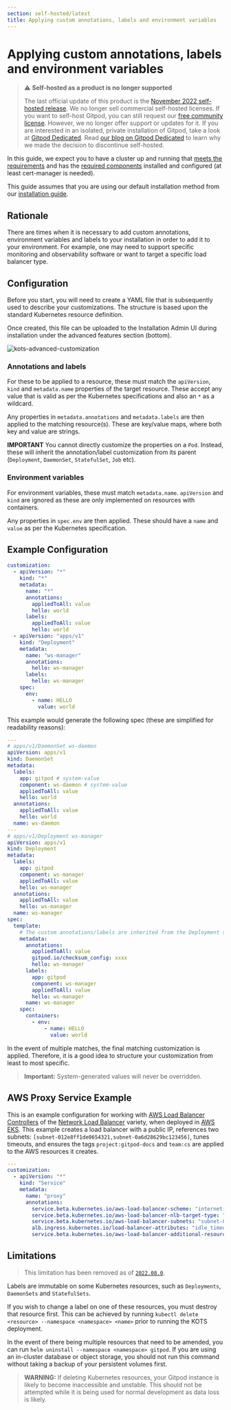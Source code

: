 ```yaml
---
section: self-hosted/latest
title: Applying custom annotations, labels and environment variables
---
```


<script context="module">
  export const prerender = true;
</script>

# Applying custom annotations, labels and environment variables

> ⚠️ **Self-hosted as a product is no longer supported**
>
> The last official update of this product is the [November 2022 self-hosted release](https://www.gitpod.io/changelog/november-self-hosted-release). We no longer sell commercial self-hosted licenses. If you want to self-host Gitpod, you can still request our [free community license](https://www.gitpod.io/community-license). However, we no longer offer support or updates for it. If you are interested in an isolated, private installation of Gitpod, take a look at [Gitpod Dedicated](/dedicated).
> Read [our blog on Gitpod Dedicated](/blog/introducing-gitpod-dedicated) to learn why we made the decision to discontinue self-hosted.

In this guide, we expect you to have a cluster up and running that [meets the requirements](../requirements) and has the [required components](../requirements) installed and configured (at least cert-manager is needed).

This guide assumes that you are using our default installation method from our [installation guide](../installing-gitpod).

## Rationale

There are times when it is necessary to add custom annotations, environment variables and labels to your installation in order to add it to your environment. For example, one may need to support specific monitoring and observability software or want to target a specific load balancer type.

## Configuration

Before you start, you will need to create a YAML file that is subsequently used to describe your customizations. The structure is based upon the standard Kubernetes resource definition.

Once created, this file can be uploaded to the Installation Admin UI during installation under the advanced features section (bottom).

![kots-advanced-customization](../../static/images/docs/self-hosted/kots-advanced-customization.png)

### Annotations and labels

For these to be applied to a resource, these must match the `apiVersion`, `kind` and `metadata.name` properties of the target resource. These accept any value that is valid as per the Kubernetes specifications and also an `*` as a wildcard.

Any properties in `metadata.annotations` and `metadata.labels` are then applied to the matching resource(s). These are key/value maps, where both key and value are strings.

**IMPORTANT** You cannot directly customize the properties on a `Pod`. Instead, these will inherit the annotation/label customization from its parent (`Deployment`, `DaemonSet`, `StatefulSet`, `Job` etc).

### Environment variables

For environment variables, these must match `metadata.name`. `apiVersion` and `kind` are ignored as these are only implemented on resources with containers.

Any properties in `spec.env` are then applied. These should have a `name` and `value` as per the Kubernetes specification.

## Example Configuration

```yaml
customization:
  - apiVersion: "*"
    kind: "*"
    metadata:
      name: "*"
      annotations:
        appliedToAll: value
        hello: world
      labels:
        appliedToAll: value
        hello: world
  - apiVersion: "apps/v1"
    kind: "Deployment"
    metadata:
      name: "ws-manager"
      annotations:
        hello: ws-manager
      labels:
        hello: ws-manager
    spec:
      env:
        - name: HELLO
          value: world
```

This example would generate the following spec (these are simplified for readability reasons):

```yaml
---
# apps/v1/DaemonSet ws-daemon
apiVersion: apps/v1
kind: DaemonSet
metadata:
  labels:
    app: gitpod # system-value
    component: ws-daemon # system-value
    appliedToAll: value
    hello: world
  annotations:
    appliedToAll: value
    hello: world
  name: ws-daemon
---
# apps/v1/Deployment ws-manager
apiVersion: apps/v1
kind: Deployment
metadata:
  labels:
    app: gitpod
    component: ws-manager
    appliedToAll: value
    hello: ws-manager
  annotations:
    appliedToAll: value
    hello: ws-manager
  name: ws-manager
spec:
  template:
    # The custom annotations/labels are inherited from the Deployment spec
    metadata:
      annotations:
        appliedToAll: value
        gitpod.io/checksum_config: xxxx
        hello: ws-manager
      labels:
        app: gitpod
        component: ws-manager
        appliedToAll: value
        hello: ws-manager
      name: ws-manager
    spec:
      containers:
        - env:
            - name: HELLO
              value: world
```

In the event of multiple matches, the final matching customization is applied. Therefore, it is a good idea to structure your customization from least to most specific.

> **Important:** System-generated values will never be overridden.

## AWS Proxy Service Example

This is an example configuration for working with [AWS Load Balancer Controllers](https://kubernetes-sigs.github.io/aws-load-balancer-controller/v2.4/) of the [Network Load Balancer](https://kubernetes-sigs.github.io/aws-load-balancer-controller/v2.4/guide/service/nlb/) variety, when deployed in [AWS EKS](https://aws.amazon.com/eks/). This example creates a load balancer with a public IP, references two subnets: `[subnet-012e8ff1de0654321,subnet-0a6d28629bc123456]`, tunes timeouts, and ensures the tags `project:gitpod-docs` and `team:cs` are applied to the AWS resources it creates.

```yaml
---
customization:
  - apiVersion: "*"
    kind: "Service"
    metadata:
      name: "proxy"
      annotations:
        service.beta.kubernetes.io/aws-load-balancer-scheme: "internet-facing"
        service.beta.kubernetes.io/aws-load-balancer-nlb-target-type: "instance"
        service.beta.kubernetes.io/aws-load-balancer-subnets: "subnet-012e8ff1de0654321,subnet-0a6d28629bc123456"
        alb.ingress.kubernetes.io/load-balancer-attributes: "idle_timeout.timeout_seconds=3600"
        service.beta.kubernetes.io/aws-load-balancer-additional-resource-tags: "project=gitpod-docs,team=cs"
```

## Limitations

> This limitation has been removed as of [`2022.08.0`](https://github.com/gitpod-io/gitpod/releases/tag/2022.08.0).

Labels are immutable on some Kubernetes resources, such as `Deployments`, `DaemonSets` and `StatefulSets`.

If you wish to change a label on one of these resources, you must destroy that resource first. This can be achieved by running `kubectl delete <resource> --namespace <namespace> <name>` prior to running the KOTS deployment.

In the event of there being multiple resources that need to be amended, you can run `helm uninstall --namespace <namespace> gitpod`. If you are using an in-cluster database or object storage, you should not run this command without taking a backup of your persistent volumes first.

> **WARNING:** If deleting Kubernetes resources, your Gitpod instance is likely to become inaccessible and unstable. This should not be attempted while it is being used for normal development as data loss is likely.
